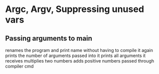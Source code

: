 # Argc, Argv, Suppressing unused vars
## Passing arguments to main
renames the program and print name without having to compile it again
prints the number of arguments passed into it
prints all arguments it receives
multiplies two numbers
adds positive numbers passed through compiler cmd

